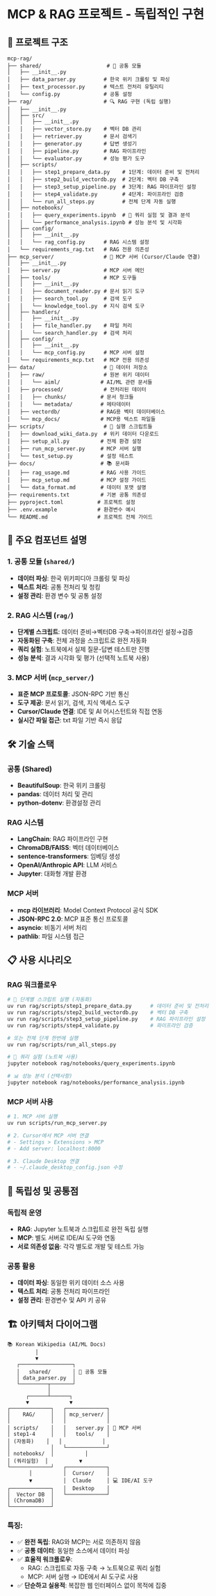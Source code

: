 # MCP & RAG 프로젝트 - 독립적인 구현

## 📂 프로젝트 구조

```
mcp-rag/
├── shared/                     # 🔄 공통 모듈
│   ├── __init__.py
│   ├── data_parser.py         # 한국 위키 크롤링 및 파싱
│   ├── text_processor.py      # 텍스트 전처리 유틸리티
│   └── config.py              # 공통 설정
├── rag/                       # 🔍 RAG 구현 (독립 실행)
│   ├── __init__.py
│   ├── src/
│   │   ├── __init__.py
│   │   ├── vector_store.py    # 벡터 DB 관리
│   │   ├── retriever.py       # 문서 검색기
│   │   ├── generator.py       # 답변 생성기
│   │   ├── pipeline.py        # RAG 파이프라인
│   │   └── evaluator.py       # 성능 평가 도구
│   ├── scripts/
│   │   ├── step1_prepare_data.py    # 1단계: 데이터 준비 및 전처리
│   │   ├── step2_build_vectordb.py  # 2단계: 벡터 DB 구축
│   │   ├── step3_setup_pipeline.py  # 3단계: RAG 파이프라인 설정
│   │   ├── step4_validate.py        # 4단계: 파이프라인 검증
│   │   └── run_all_steps.py         # 전체 단계 자동 실행
│   ├── notebooks/
│   │   ├── query_experiments.ipynb  # 🎯 쿼리 실험 및 결과 분석
│   │   └── performance_analysis.ipynb # 성능 분석 및 시각화
│   ├── config/
│   │   ├── __init__.py
│   │   └── rag_config.py      # RAG 시스템 설정
│   └── requirements_rag.txt   # RAG 전용 의존성
├── mcp_server/                # 🔌 MCP 서버 (Cursor/Claude 연결)
│   ├── __init__.py
│   ├── server.py              # MCP 서버 메인
│   ├── tools/                 # MCP 도구들
│   │   ├── __init__.py
│   │   ├── document_reader.py # 문서 읽기 도구
│   │   ├── search_tool.py     # 검색 도구
│   │   └── knowledge_tool.py  # 지식 검색 도구
│   ├── handlers/
│   │   ├── __init__.py
│   │   ├── file_handler.py    # 파일 처리
│   │   └── search_handler.py  # 검색 처리
│   ├── config/
│   │   ├── __init__.py
│   │   └── mcp_config.py      # MCP 서버 설정
│   └── requirements_mcp.txt   # MCP 전용 의존성
├── data/                      # 📁 데이터 저장소
│   ├── raw/                   # 원본 위키 데이터
│   │   └── aiml/             # AI/ML 관련 문서들
│   ├── processed/             # 전처리된 데이터
│   │   ├── chunks/           # 문서 청크들
│   │   └── metadata/         # 메타데이터
│   ├── vectordb/             # RAG용 벡터 데이터베이스
│   └── mcp_docs/             # MCP용 텍스트 파일들
├── scripts/                   # 🚀 실행 스크립트들
│   ├── download_wiki_data.py  # 위키 데이터 다운로드
│   ├── setup_all.py          # 전체 환경 설정
│   ├── run_mcp_server.py     # MCP 서버 실행
│   └── test_setup.py         # 설정 테스트
├── docs/                     # 📚 문서화
│   ├── rag_usage.md          # RAG 사용 가이드
│   ├── mcp_setup.md          # MCP 설정 가이드
│   └── data_format.md        # 데이터 포맷 설명
├── requirements.txt          # 기본 공통 의존성
├── pyproject.toml           # 프로젝트 설정
├── .env.example             # 환경변수 예시
└── README.md                # 프로젝트 전체 가이드
```

## 🔧 주요 컴포넌트 설명

### 1. 공통 모듈 (`shared/`)
- **데이터 파싱**: 한국 위키피디아 크롤링 및 파싱
- **텍스트 처리**: 공통 전처리 및 청킹
- **설정 관리**: 환경 변수 및 공통 설정

### 2. RAG 시스템 (`rag/`)
- **단계별 스크립트**: 데이터 준비→벡터DB 구축→파이프라인 설정→검증
- **자동화된 구축**: 전체 과정을 스크립트로 완전 자동화
- **쿼리 실험**: 노트북에서 실제 질문-답변 테스트만 진행
- **성능 분석**: 결과 시각화 및 평가 (선택적 노트북 사용)

### 3. MCP 서버 (`mcp_server/`)
- **표준 MCP 프로토콜**: JSON-RPC 기반 통신
- **도구 제공**: 문서 읽기, 검색, 지식 액세스 도구
- **Cursor/Claude 연결**: IDE 및 AI 어시스턴트와 직접 연동
- **실시간 파일 접근**: txt 파일 기반 즉시 응답

## 🛠️ 기술 스택

### 공통 (Shared)
- **BeautifulSoup**: 한국 위키 크롤링
- **pandas**: 데이터 처리 및 관리
- **python-dotenv**: 환경설정 관리

### RAG 시스템
- **LangChain**: RAG 파이프라인 구현
- **ChromaDB/FAISS**: 벡터 데이터베이스
- **sentence-transformers**: 임베딩 생성
- **OpenAI/Anthropic API**: LLM 서비스
- **Jupyter**: 대화형 개발 환경

### MCP 서버
- **mcp 라이브러리**: Model Context Protocol 공식 SDK
- **JSON-RPC 2.0**: MCP 표준 통신 프로토콜
- **asyncio**: 비동기 서버 처리
- **pathlib**: 파일 시스템 접근

## 📋 사용 시나리오

### RAG 워크플로우
```bash
# 🔧 단계별 스크립트 실행 (자동화)
uv run rag/scripts/step1_prepare_data.py      # 데이터 준비 및 전처리
uv run rag/scripts/step2_build_vectordb.py    # 벡터 DB 구축  
uv run rag/scripts/step3_setup_pipeline.py    # RAG 파이프라인 설정
uv run rag/scripts/step4_validate.py          # 파이프라인 검증

# 또는 전체 단계 한번에 실행
uv run rag/scripts/run_all_steps.py

# 🎯 쿼리 실험 (노트북 사용)
jupyter notebook rag/notebooks/query_experiments.ipynb

# 📊 성능 분석 (선택사항)
jupyter notebook rag/notebooks/performance_analysis.ipynb
```

### MCP 서버 사용
```bash
# 1. MCP 서버 실행
uv run scripts/run_mcp_server.py

# 2. Cursor에서 MCP 서버 연결
# - Settings > Extensions > MCP
# - Add server: localhost:8000

# 3. Claude Desktop 연결
# - ~/.claude_desktop_config.json 수정
```

## 🎯 독립성 및 공통점

### 독립적 운영
- **RAG**: Jupyter 노트북과 스크립트로 완전 독립 실행
- **MCP**: 별도 서버로 IDE/AI 도구와 연동
- **서로 의존성 없음**: 각각 별도로 개발 및 테스트 가능

### 공통 활용
- **데이터 파싱**: 동일한 위키 데이터 소스 사용
- **텍스트 처리**: 공통 전처리 파이프라인
- **설정 관리**: 환경변수 및 API 키 공유

## 🏗️ 아키텍처 다이어그램

```
📚 Korean Wikipedia (AI/ML Docs)
         │
         ▼
   ┌─────────────────┐
   │   shared/       │ 🔄 공통 모듈
   │ data_parser.py  │
   └─────────┬───────┘
             │
      ┌──────┴──────┐
      ▼             ▼
┌─────────────┐   ┌─────────────┐
│    RAG/     │   │ mcp_server/ │
│             │   │             │
│ scripts/    │   │   server.py │ 🔌 MCP 서버  
│ step1-4     │   │   tools/    │
│ (자동화)    │   │             │
│             │   └─────────────┘
│ notebooks/  │          │
│ (쿼리실험)  │          ▼
└─────────────┘   ┌─────────────┐
       │          │  Cursor/    │
       ▼          │  Claude     │ 💻 IDE/AI 도구
┌─────────────┐   │  Desktop    │
│  Vector DB  │   └─────────────┘
│ (ChromaDB)  │
└─────────────┘
```

### 특징:
- ✅ **완전 독립**: RAG와 MCP는 서로 의존하지 않음
- ✅ **공통 데이터**: 동일한 소스에서 데이터 파싱
- ✅ **효율적 워크플로우**: 
  - RAG: 스크립트로 자동 구축 → 노트북으로 쿼리 실험
  - MCP: 서버 실행 → IDE에서 AI 도구로 사용
- ✅ **단순하고 실용적**: 복잡한 웹 인터페이스 없이 목적에 집중 